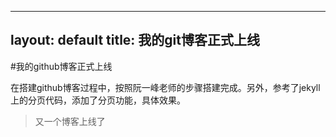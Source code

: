 ---
layout: default
title: 我的git博客正式上线
--

#我的github博客正式上线

在搭建github博客过程中，按照阮一峰老师的步骤搭建完成。另外，参考了jekyll上的分页代码，添加了分页功能，具体效果。

>又一个博客上线了
>
